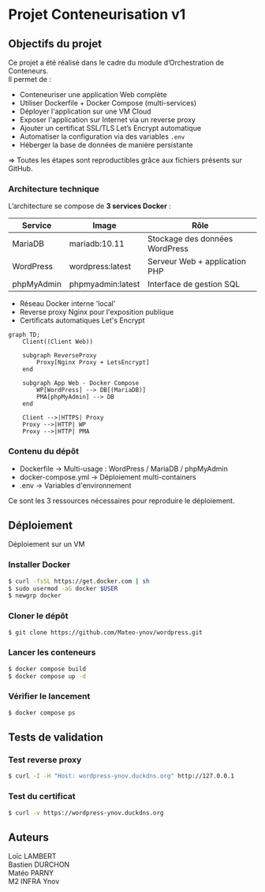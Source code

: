 # Projet Conteneurisation v1

## Objectifs du projet

Ce projet a été réalisé dans le cadre du module d’Orchestration de Conteneurs.  
Il permet de :
  - Conteneuriser une application Web complète  
  - Utiliser Dockerfile + Docker Compose (multi-services)  
  - Déployer l'application sur une VM Cloud  
  - Exposer l'application sur Internet via un reverse proxy  
  - Ajouter un certificat SSL/TLS Let’s Encrypt automatique  
  - Automatiser la configuration via des variables `.env`  
  - Héberger la base de données de manière persistante
    
=> Toutes les étapes sont reproductibles grâce aux fichiers présents sur GitHub.

### Architecture technique

L’architecture se compose de **3 services Docker** :

| Service | Image | Rôle |
|--------|------|-----|
| MariaDB | mariadb:10.11 | Stockage des données WordPress |
| WordPress | wordpress:latest | Serveur Web + application PHP |
| phpMyAdmin | phpmyadmin:latest | Interface de gestion SQL |

- Réseau Docker interne 'local'
- Reverse proxy Nginx pour l'exposition publique
- Certificats automatiques Let's Encrypt

```mermaid
graph TD;
    Client((Client Web))
    
    subgraph ReverseProxy
        Proxy[Nginx Proxy + LetsEncrypt]
    end
    
    subgraph App Web - Docker Compose
        WP[WordPress] --> DB[(MariaDB)]
        PMA[phpMyAdmin] --> DB
    end
    
    Client -->|HTTPS| Proxy
    Proxy -->|HTTP| WP
    Proxy -->|HTTP| PMA
```

### Contenu du dépôt

  - Dockerfile -> Multi-usage : WordPress / MariaDB / phpMyAdmin
  - docker-compose.yml -> Déploiement multi-containers
  - .env -> Variables d'environnement

Ce sont les 3 ressources nécessaires pour reproduire le déploiement.

## Déploiement

Déploiement sur un VM

### Installer Docker

```bash
$ curl -fsSL https://get.docker.com | sh
$ sudo usermod -aG docker $USER
$ newgrp docker
```

### Cloner le dépôt

```bash
$ git clone https://github.com/Mateo-ynov/wordpress.git
```

### Lancer les conteneurs

```bash
$ docker compose build
$ docker compose up -d
```

### Vérifier le lancement

```bash
$ docker compose ps
```

## Tests de validation

### Test reverse proxy

```bash
$ curl -I -H "Host: wordpress-ynov.duckdns.org" http://127.0.0.1
```

### Test du certificat

```bash
$ curl -v https://wordpress-ynov.duckdns.org
```

## Auteurs

Loïc LAMBERT  
Bastien DURCHON  
Matéo PARNY  
M2 INFRA Ynov
